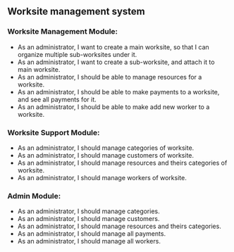 <h2>Worksite management system</h2>

<h3>Worksite Management Module:</h3>
<ul>
<li>
As an administrator, I want to create a main worksite,
so that I can organize multiple sub-worksites under it.
</li>
<li>
As an administrator, I want to create a sub-worksite,
and attach it to main worksite.
</li>
<li>
As an administrator, I should be able to manage 
resources for a worksite.
</li>
<li>
As an administrator, I should be able to make 
payments to a worksite, and see all payments for it.
</li>
<li>
As an administrator, I should be able to make 
add new worker to a worksite.
</li>
</ul>

<h3>Worksite Support Module:</h3>
<ul>
<li>
As an administrator, I should manage categories
of worksite.
</li>
<li>
As an administrator, I should manage customers of worksite.
</li>
<li>
As an administrator, I should manage resources and theirs categories of worksite.
</li>
<li>
As an administrator, I should manage workers of worksite.
</li>
</ul>
<h3>Admin Module:</h3>
<ul>
<li>
As an administrator, I should manage categories.
</li>
<li>
As an administrator, I should manage customers.
</li>
<li>
As an administrator, I should manage resources and theirs categories.
</li>
<li>
As an administrator, I should manage all payments.
</li>
<li>
As an administrator, I should manage all workers.
</li>
</ul>

